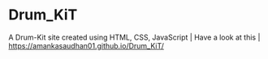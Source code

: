 # Drum_KiT
A Drum-Kit site created using HTML, CSS, JavaScript |
Have a  look at this |
https://amankasaudhan01.github.io/Drum_KiT/
